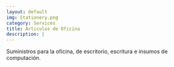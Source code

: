 ```yaml
---
layout: default
img: Stationery.png
category: Services
title: Articulos de Oficina
description: |
---
```

  Suministros para la oficina, de escritorio, escritura e insumos de computación.
